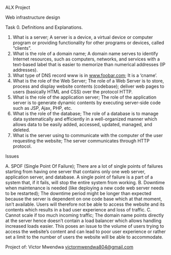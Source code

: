 ALX Project

Web infrastructure design

Task 0.
Definitions and Explanations.

1. What is a server; A server is a device, a virtual device or computer program or providing
functionality for other programs or devices, called “clients”.
2. What is the role of a domain name; A domain name serves to identify Internet
resources, such as computers, networks, and services with a text-based label that is
easier to memorize than numerical addresses (IP addresses).
3. What type of DNS record www is in www.foobar.com; It is a ‘cname’.
4. What is the role of the Web Server; The role of a Web Server is to store, process and
display website contents (codebase); deliver web pages to users (basically HTML and
CSS) over the protocol HTTP.
5. What is the role of the application server; The role of the application server is to
generate dynamic contents by executing server-side code such as JSP, Ajax,
PHP, etc.
6. What is the role of the database; The role of a database is to manage data
systematically and efficiently in a well-organized manner which allows data to be easily
added, accessed, updated, managed, and deleted.
7. What is the server using to communicate with the computer of the user requesting
the website; The server communicates through HTTP protocol.

Issues

A. SPOF (Single Point Of Failure); There are a lot of single points of failures starting from
having one server that contains only one web server, application server, and database.
A single point of failure is a part of a system that, if it fails, will stop the entire system
from working.
B. Downtime when maintenance is needed (like deploying a new code web server
needs to be restarted); The downtime period might be longer than expected because
the server is dependent on one code base which at that moment, isn’t available. Users
will therefore not be able to access the website and its contents which results in a bad
user experience and loss of traffic.
C. Cannot scale if too much incoming traffic; The domain name points directly at the
server hence doesn’t contain a load balancer which allows handling increased loads
easier. This poses an issue to the volume of users trying to access the website’s content
and can lead to poor user experience or rather set a limit to the number of users the
website will be able to accommodate.

Project of:
Victor Mwendwa <victormwendwa804@gmail.com>
